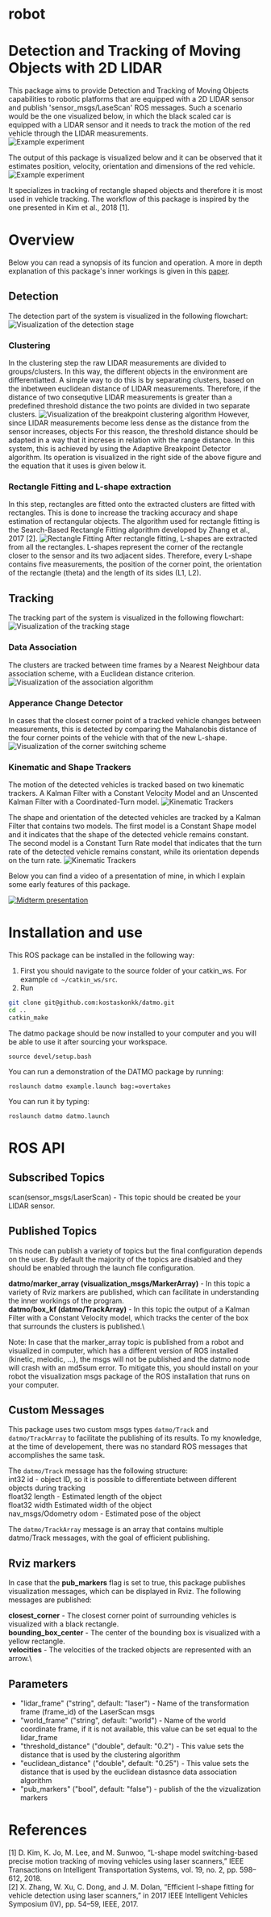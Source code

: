 # robot
Detection and Tracking of Moving Objects with 2D LIDAR
========================================
This package aims to provide Detection and Tracking of Moving Objects capabilities to robotic platforms that are equipped with a 2D LIDAR sensor and publish 'sensor_msgs/LaseScan' ROS messages.
Such a scenario would be the one visualized below, in which the black scaled car is equipped with a LIDAR sensor and it needs to track the motion of the red vehicle through the LIDAR measurements.\
![Example experiment](https://github.com/kostaskonkk/datmo/raw/master/images/experiment.gif)

The output of this package is visualized below and it can be observed that it estimates position, velocity, orientation and dimensions of the red vehicle.\
![Example experiment](https://github.com/kostaskonkk/datmo/raw/master/images/output.gif)

It specializes in tracking of rectangle shaped objects and therefore it is most used in vehicle tracking.
The workflow of this package is inspired by the one presented in Kim et al., 2018 [1]. 



# Overview 
Below you can read a synopsis of its funcion and operation. 
A more in depth explanation of this package's inner workings is given in this [paper](https://github.com/kostaskonkk/datmo/raw/master/paper.pdf).

## Detection 

The detection part of the system is visualized in the following flowchart:
![Visualization of the detection stage](https://github.com/kostaskonkk/datmo/raw/master/images/flowchart_detection.png)

### Clustering 
In the clustering step the raw LIDAR measurements are divided to groups/clusters. In this way, the different objects in the environment are differentiatted.
A simple way to do this is by separating clusters, based on the inbetween euclidean distance of LIDAR measurements. 
Therefore, if the distance of two consequtive LIDAR measurements is greater than a predefined threshold distance the two points are divided in two separate clusters.
![Visualization of the breakpoint clustering algorithm](https://github.com/kostaskonkk/datmo/raw/master/images/clustering.png)
However, since LIDAR measurements become less dense as the distance from the sensor increases, objects
For this reason, the threshold distance should be adapted in a way that it increses in relation with the range distance.
In this system, this is achieved by using the Adaptive Breakpoint Detector algorithm.
Its operation is visualized in the right side of the above figure and the equation that it uses is given below it.

### Rectangle Fitting and L-shape extraction
In this step, rectangles are fitted onto the extracted clusters are fitted with rectangles.
This is done to increase the tracking accuracy and shape estimation of rectangular objects. 
The algorithm used for rectangle fitting is the Search-Based Rectangle Fitting algorithm developed by Zhang et al., 2017 [2].
![Rectangle Fitting](https://github.com/kostaskonkk/datmo/raw/master/images/rectangle_fitting.png)
After rectangle fitting, L-shapes are extracted from all the rectangles.
L-shapes represent the corner of the rectangle closer to the sensor and its two adjacent sides.
Therefore, every L-shape contains five measurements, the position of the corner point, the orientation of the rectangle (theta) and the length of its sides (L1, L2).


## Tracking

The tracking part of the system is visualized in the following flowchart:
![Visualization of the tracking stage](https://github.com/kostaskonkk/datmo/raw/master/images/flowchart_tracking.png)

### Data Association
The clusters are tracked between time frames by a Nearest Neighbour data association scheme, with a Euclidean distance criterion.\
![Visualization of the association algorithm](https://github.com/kostaskonkk/datmo/raw/master/images/association.gif)
<!--![Visualization of the association algorithm](https://github.com/kostaskonkk/datmo/raw/master/images/data_association.gif)-->

### Apperance Change Detector
In cases that the closest corner point of a tracked vehicle changes between measurements, this is detected by comparing the Mahalanobis distance of the four corner points of the vehicle with that of the new L-shape.
![Visualization of the corner switching scheme](https://github.com/kostaskonkk/datmo/raw/master/images/corner.gif)
<!--![Visualization of the association algorithm](https://github.com/kostaskonkk/datmo/raw/master/images/data_association.gif)-->


### Kinematic and Shape Trackers

The motion of the detected vehicles is tracked based on two kinematic trackers.
A Kalman Filter with a Constant Velocity Model and an Unscented Kalman Filter with a Coordinated-Turn model.
![Kinematic Trackers](https://github.com/kostaskonkk/datmo/raw/master/images/kinematic.png)

The shape and orientation of the detected vehicles are tracked by a Kalman Filter that contains two models.
The first model is a Constant Shape model and it indicates that the shape of the detected vehicle remains constant.
The second model is a Constant Turn Rate model that indicates that the turn rate of the detected vehicle remains constant, while its orientation depends on the turn rate.
![Kinematic Trackers](https://github.com/kostaskonkk/datmo/raw/master/images/shape.png)

Below you can find a video of a presentation of mine, in which I explain some early features of this package.

[![Midterm presentation](https://img.youtube.com/vi/HfFZcYwsY3I/0.jpg)](https://www.youtube.com/watch?v=HfFZcYwsY3I "Midterm presentation")

# Installation and use
This ROS package can be installed in the following way:
1. First you should navigate to the source folder of your catkin_ws. For example `cd ~/catkin_ws/src`.
2. Run 
```sh
git clone git@github.com:kostaskonkk/datmo.git
cd ..
catkin_make
```
The datmo package should be now installed to your computer and you will be able to use it after sourcing your workspace. 

```
source devel/setup.bash
```

You can run a demonstration of the DATMO package by running:

```
roslaunch datmo example.launch bag:=overtakes
```

You can run it by typing:

```
roslaunch datmo datmo.launch
```
# ROS API
## Subscribed Topics
scan(sensor_msgs/LaserScan) - This topic should be created be your LIDAR sensor.

## Published Topics

This node can publish a variety of topics but the final configuration depends on the user. By default the majority of the topics are disabled and they should be enabled through the launch file configuration.

**datmo/marker_array (visualization_msgs/MarkerArray)** - In this topic a variety of Rviz markers are published, which can facilitate in understanding the inner workings of the program.\
**datmo/box_kf (datmo/TrackArray)** - In this topic the output of a Kalman Filter with a Constant Velocity model, which tracks the center of the box that surrounds the clusters is published.\

Note: In case that the marker_array topic is published from a robot and visualized in computer, which has a different version of ROS installed (kinetic, melodic, ...), the msgs will not be published and the datmo node will crash with an md5sum error. To mitigate this, you should install on your robot the visualization msgs package of the ROS installation that runs on your computer.

## Custom Messages

This package uses two custom msgs types `datmo/Track` and `datmo/TrackArray` to facilitate the publishing of its results. To my knowledge, at the time of developement, there was no standard ROS messages that accomplishes the same task. 

The `datmo/Track` message has the following structure:\
int32 id - object ID, so it is possible to differentiate between different objects during tracking\
float32 length - Estimated length of the object\
float32 width    Estimated width of the object\
nav_msgs/Odometry odom - Estimated pose of the object

The `datmo/TrackArray` message is an array that contains multiple datmo/Track messages, with the goal of efficient publishing.

## Rviz markers
In case that the  **pub_markers** flag is set to true, this package publishes visualization messages, which can be displayed in Rviz. The following messages are published:

**closest_corner** - The closest corner point of surrounding vehicles is visualized with a black rectangle.\
**bounding_box_center** - The center of the bounding box is visualized with a yellow rectangle.\
**velocities** - The velocities of the tracked objects are represented with an arrow.\



## Parameters

* "lidar_frame" ("string", default: "laser") - Name of the transformation frame (frame_id) of the LaserScan msgs
* "world_frame" ("string", default: "world") - Name of the world coordinate frame, if it is not available, this value can be set equal to the lidar_frame
* "threshold_distance" ("double", default: "0.2") - This value sets the distance that is used by the clustering algorithm
* "euclidean_distance" ("double", default: "0.25") - This value sets the distance that is used by the euclidean distasnce data association algorithm
* "pub_markers" ("bool", default: "false") - publish of the the vizualization markers

# References

[1] D. Kim, K. Jo, M. Lee, and M. Sunwoo, “L-shape model switching-based precise motion tracking of moving vehicles using laser scanners,” IEEE Transactions on Intelligent Transportation Systems, vol. 19, no. 2, pp. 598–612, 2018.\
[2] X. Zhang, W. Xu, C. Dong, and J. M. Dolan, “Efficient l-shape fitting for vehicle detection using laser scanners,” in 2017 IEEE Intelligent Vehicles Symposium (IV), pp. 54–59, IEEE, 2017.

